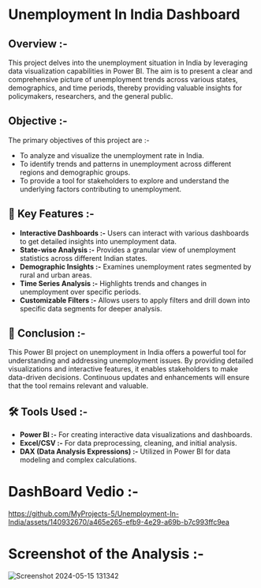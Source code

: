 # Unemployment In India Dashboard

## **Overview :-**

This project delves into the unemployment situation in India by leveraging data visualization capabilities in Power BI. The aim is to present a clear and comprehensive picture of unemployment trends across various states, demographics, and time periods, thereby providing valuable insights for policymakers, researchers, and the general public.

## **Objective :-**

The primary objectives of this project are :-
- To analyze and visualize the unemployment rate in India.
- To identify trends and patterns in unemployment across different regions and demographic groups.
- To provide a tool for stakeholders to explore and understand the underlying factors contributing to unemployment.

## 📌 Key Features :-

- **Interactive Dashboards :-** Users can interact with various dashboards to get detailed insights into unemployment data.
- **State-wise Analysis :-** Provides a granular view of unemployment statistics across different Indian states.
- **Demographic Insights :-** Examines unemployment rates segmented by rural and urban areas.
- **Time Series Analysis :-** Highlights trends and changes in unemployment over specific periods.
- **Customizable Filters :-** Allows users to apply filters and drill down into specific data segments for deeper analysis.

## 📌 Conclusion :-

This Power BI project on unemployment in India offers a powerful tool for understanding and addressing unemployment issues. By providing detailed visualizations and interactive features, it enables stakeholders to make data-driven decisions. Continuous updates and enhancements will ensure that the tool remains relevant and valuable.

## 🛠️ Tools Used :-

- **Power BI :-** For creating interactive data visualizations and dashboards.
- **Excel/CSV :-** For data preprocessing, cleaning, and initial analysis.
- **DAX (Data Analysis Expressions) :-** Utilized in Power BI for data modeling and complex calculations.

# DashBoard Vedio :-
https://github.com/MyProjects-5/Unemployment-In-India/assets/140932670/a465e265-efb9-4e29-a69b-b7c993ffc9ea

# Screenshot of the Analysis :-
![Screenshot 2024-05-15 131342](https://github.com/MyProjects-5/Unemployment-In-India/assets/140932670/b921fed7-6f6f-41b4-a98e-90e8496a3497)


